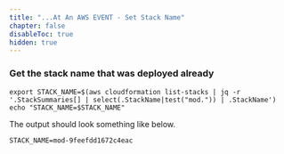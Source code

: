 ```yaml
---
title: "...At An AWS EVENT - Set Stack Name"
chapter: false
disableToc: true
hidden: true
---
```


### Get the stack name that was deployed already

```
export STACK_NAME=$(aws cloudformation list-stacks | jq -r '.StackSummaries[] | select(.StackName|test("mod.")) | .StackName')
echo "STACK_NAME=$STACK_NAME"
```

The output should look something like below.

```
STACK_NAME=mod-9feefdd1672c4eac
```